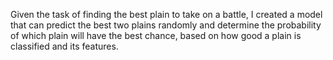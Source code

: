 Given the task of finding the best plain to take on a battle, I created a model that can predict the best two plains randomly and determine the probability of which plain will have the best chance, based on how good a plain is classified and its features.